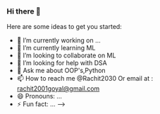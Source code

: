 ### Hi there 👋


Here are some ideas to get you started:

- 🔭 I’m currently working on ...
- 🌱 I’m currently learning ML
- 👯 I’m looking to collaborate on ML
- 🤔 I’m looking for help with DSA
- 💬 Ask me about OOP's,Python
- 📫 How to reach me @Rachit2030 Or email at : rachit2001goyal@gmail.com
- 😄 Pronouns: ...
- ⚡ Fun fact: ...
-->
